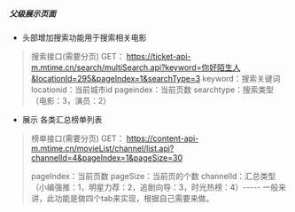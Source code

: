 ##### 父级展示页面
* 头部增加搜索功能用于搜索相关电影
> 搜索接口(需要分页) GET：
> https://ticket-api-m.mtime.cn/search/multiSearch.api?keyword=你好陌生人&locationId=295&pageIndex=1&searchType=3
> keyword：搜索关键词
> locationid：当前城市id
> pageindex：当前页数
> searchtype：搜索类型（电影：3，演员：2）

* 展示 各类汇总榜单列表
> 榜单接口(需要分页) GET：
> https://content-api-m.mtime.cn/movieList/channel/list.api?channelId=4&pageIndex=1&pageSize=30
> 
>pageIndex：当前页数
>pageSize：当前页的个数
>channelId：汇总类型（小编强推：1，明星力荐：2，追剧向导：3，时光热榜：4）----- 一般来讲，此功能是做四个tab来实现，根据自己需要来做。